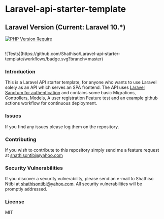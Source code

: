 # Laravel-api-starter-template

## Laravel Version (Current: Laravel 10.*) 

[![PHP Version Require](http://poser.pugx.org/phpunit/phpunit/require/php)](https://packagist.org/packages/phpunit/phpunit)

<br/>
![Tests](https://github.com/Shathiso/Laravel-api-starter-template/workflows/badge.svg?branch=master)


### Introduction

This is a Laravel API starter template, for anyone who wants to use Laravel solely as an API which serves an SPA frontend. The API uses <a href="https://laravel.com/docs/10.x/sanctum">Laravel Sanctum for authentication</a> and contains some basic Migrations, Controllers, Models, A user registration Feature test and an example github actions workflow for continuous deployment.

### Issues
If you find any issues please log them on the repository.

### Contributing
If you wish to contribute to this repository simply send me a feature request at shathisontibi@yahoo.com

### Security Vulnerabilities

If you discover a security vulnerability, please send an e-mail to Shathiso Ntibi at shathisontibi@yahoo.com. All security vulnerabilities will be promptly addressed.

### License

MIT